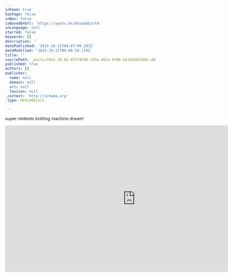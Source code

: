 ```yaml
---
inFeed: true
hasPage: false
inNav: false
isBasedOnUrl: 'https://youtu.be/8xoowbbzxTA'
inLanguage: null
starred: false
keywords: []
description: ''
datePublished: '2015-10-21T04:07:00.281Z'
dateModified: '2015-10-21T04:06:58.119Z'
title: ''
sourcePath: _posts/2015-10-02-9f2f4290-159a-462a-8f86-b41582032661.md
published: true
authors: []
publisher:
  name: null
  domain: null
  url: null
  favicon: null
_context: 'http://schema.org'
_type: MediaObject

---
```

super nintento knitting machine dream!

<iframe src="https://cdn.embedly.com/widgets/media.html?src=https%3A%2F%2Fwww.youtube.com%2Fembed%2F8xoowbbzxTA%3Ffeature%3Doembed&amp;url=https%3A%2F%2Fwww.youtube.com%2Fwatch%3Fv%3D8xoowbbzxTA%26feature%3Dyoutu.be&amp;image=https%3A%2F%2Fi.ytimg.com%2Fvi%2F8xoowbbzxTA%2Fhqdefault.jpg&amp;key=b7d04c9b404c499eba89ee7072e1c4f7&amp;type=text%2Fhtml&amp;schema=youtube" width="854" height="480" scrolling="no" frameborder="0" allowfullscreen="allowfullscreen" style=""></iframe>